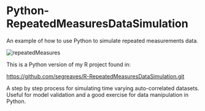 # Python-RepeatedMeasuresDataSimulation
An example of how to use Python to simulate repeated measurements data.

![repeatedMeasures](https://github.com/user-attachments/assets/6f912af7-b2b3-45c9-aa09-3eef5cf97b0d)


This is a Python version of my R project found in:

https://github.com/segreaves/R-RepeatedMeasuresDataSimulation.git

A step by step process for simulating time varying auto-correlated datasets. Useful for model validation and a good exercise for data manipulation in Python.
